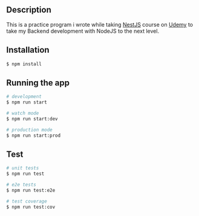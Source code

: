 ## Description

This is a practice program i wrote while taking [NestJS](https://www.udemy.com/course/nestjs-zero-to-hero/) course on [Udemy](https://udemy.com) to take my Backend development with NodeJS to the next level.

## Installation

```bash
$ npm install
```

## Running the app

```bash
# development
$ npm run start

# watch mode
$ npm run start:dev

# production mode
$ npm run start:prod
```

## Test

```bash
# unit tests
$ npm run test

# e2e tests
$ npm run test:e2e

# test coverage
$ npm run test:cov
```